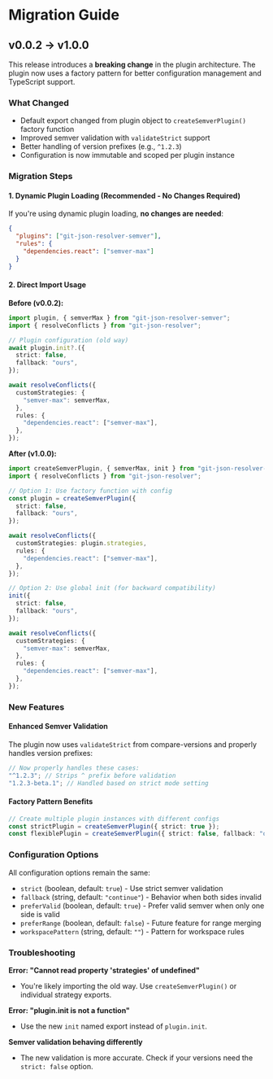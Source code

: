 # Migration Guide

## v0.0.2 → v1.0.0

This release introduces a **breaking change** in the plugin architecture. The plugin now uses a factory pattern for better configuration management and TypeScript support.

### What Changed

- Default export changed from plugin object to `createSemverPlugin()` factory function
- Improved semver validation with `validateStrict` support
- Better handling of version prefixes (e.g., `^1.2.3`)
- Configuration is now immutable and scoped per plugin instance

### Migration Steps

#### 1. Dynamic Plugin Loading (Recommended - No Changes Required)

If you're using dynamic plugin loading, **no changes are needed**:

```json
{
  "plugins": ["git-json-resolver-semver"],
  "rules": {
    "dependencies.react": ["semver-max"]
  }
}
```

#### 2. Direct Import Usage

**Before (v0.0.2):**

```ts
import plugin, { semverMax } from "git-json-resolver-semver";
import { resolveConflicts } from "git-json-resolver";

// Plugin configuration (old way)
await plugin.init?.({
  strict: false,
  fallback: "ours",
});

await resolveConflicts({
  customStrategies: {
    "semver-max": semverMax,
  },
  rules: {
    "dependencies.react": ["semver-max"],
  },
});
```

**After (v1.0.0):**

```ts
import createSemverPlugin, { semverMax, init } from "git-json-resolver-semver";
import { resolveConflicts } from "git-json-resolver";

// Option 1: Use factory function with config
const plugin = createSemverPlugin({
  strict: false,
  fallback: "ours",
});

await resolveConflicts({
  customStrategies: plugin.strategies,
  rules: {
    "dependencies.react": ["semver-max"],
  },
});

// Option 2: Use global init (for backward compatibility)
init({
  strict: false,
  fallback: "ours",
});

await resolveConflicts({
  customStrategies: {
    "semver-max": semverMax,
  },
  rules: {
    "dependencies.react": ["semver-max"],
  },
});
```

### New Features

#### Enhanced Semver Validation

The plugin now uses `validateStrict` from compare-versions and properly handles version prefixes:

```ts
// Now properly handles these cases:
"^1.2.3"; // Strips ^ prefix before validation
"1.2.3-beta.1"; // Handled based on strict mode setting
```

#### Factory Pattern Benefits

```ts
// Create multiple plugin instances with different configs
const strictPlugin = createSemverPlugin({ strict: true });
const flexiblePlugin = createSemverPlugin({ strict: false, fallback: "ours" });
```

### Configuration Options

All configuration options remain the same:

- `strict` (boolean, default: `true`) - Use strict semver validation
- `fallback` (string, default: `"continue"`) - Behavior when both sides invalid
- `preferValid` (boolean, default: `true`) - Prefer valid semver when only one side is valid
- `preferRange` (boolean, default: `false`) - Future feature for range merging
- `workspacePattern` (string, default: `""`) - Pattern for workspace rules

### Troubleshooting

**Error: "Cannot read property 'strategies' of undefined"**

- You're likely importing the old way. Use `createSemverPlugin()` or individual strategy exports.

**Error: "plugin.init is not a function"**

- Use the new `init` named export instead of `plugin.init`.

**Semver validation behaving differently**

- The new validation is more accurate. Check if your versions need the `strict: false` option.
